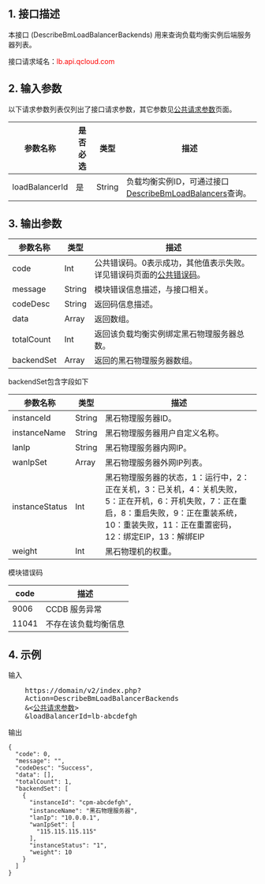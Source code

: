 ## 1. 接口描述
 
本接口 (DescribeBmLoadBalancerBackends) 用来查询负载均衡实例后端服务器列表。

接口请求域名：<font style="color:red">lb.api.qcloud.com</font>


## 2. 输入参数

以下请求参数列表仅列出了接口请求参数，其它参数见[公共请求参数](/doc/api/456/6718)页面。

| 参数名称 | 是否必选  | 类型 | 描述 |
|---------|---------|---------|---------|
| loadBalancerId | 是 | String |  负载均衡实例ID，可通过接口[DescribeBmLoadBalancers](/doc/api/456/6658)查询。|


## 3. 输出参数

| 参数名称 | 类型 | 描述 |
|---------|---------|---------|
| code | Int | 公共错误码。0表示成功，其他值表示失败。详见错误码页面的[公共错误码](/doc/api/456/6725)。|
| message | String | 模块错误信息描述，与接口相关。|
| codeDesc | String | 返回码信息描述。|
| data | Array | 返回数组。|
| totalCount | Int | 返回该负载均衡实例绑定黑石物理服务器总数。|
| backendSet | Array | 返回的黑石物理服务器数组。|

backendSet包含字段如下

| 参数名称 | 类型 | 描述 |
|---------|---------|---------|
| instanceId | String | 黑石物理服务器ID。|
| instanceName | String | 黑石物理服务器用户自定义名称。|
| lanIp | String | 黑石物理服务器内网IP。|
| wanIpSet | Array | 黑石物理服务器外网IP列表。|
| instanceStatus | Int | 黑石物理服务器的状态，1：运行中，2：正在关机，3：已关机，4：关机失败，5：正在开机，6：开机失败，7：正在重启，8：重启失败，9：正在重装系统，10：重装失败，11：正在重置密码，12：绑定EIP，13：解绑EIP|
| weight | Int | 黑石物理机的权重。|


模块错误码

| code | 描述 |
|------|------|
| 9006 | CCDB 服务异常 |
| 11041 | 不存在该负载均衡信息 |

## 4. 示例
 
输入

<pre>
	https://domain/v2/index.php?
	Action=DescribeBmLoadBalancerBackends
	&<<a href="https://www.qcloud.com/doc/api/229/6976">公共请求参数</a>>
	&loadBalancerId=lb-abcdefgh
</pre>
输出

```
{
  "code": 0,
  "message": "",
  "codeDesc": "Success",
  "data": [],
  "totalCount": 1,
  "backendSet": [
    {
      "instanceId": "cpm-abcdefgh",
      "instanceName": "黑石物理服务器",
      "lanIp": "10.0.0.1",
      "wanIpSet": [
        "115.115.115.115"
      ],
      "instanceStatus": "1",
      "weight": 10
    }
  ]
}

```